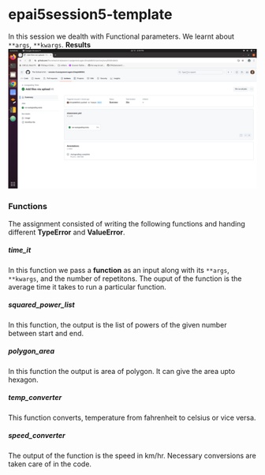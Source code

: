 # epai5session5-template
In this session we dealth with Functional parameters. We learnt about `**args`, `**kwargs`.
**Results** <br/>
![op](results.png)

### Functions
The assignment consisted of writing the following functions and handing different **TypeError** and **ValueError**.

##### time_it
In this function we pass a **function** as an input along with its `**args`, `**kwargs`, and the number of repetitons. The ouput of the function is the average time it takes to run a particular function.
##### squared_power_list
In this function, the output is the list of powers of the given number between start and end.
##### polygon_area
In this function the output is area of polygon. It can give the area upto hexagon.
##### temp_converter
This function converts, temperature from fahrenheit to celsius or vice versa.
##### speed_converter
The output of the function is the speed in km/hr. Necessary conversions are taken care of in the code. 
